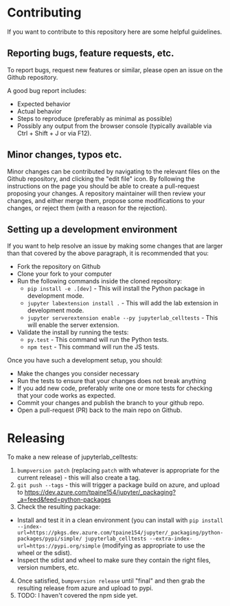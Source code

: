 # Contributing

If you want to contribute to this repository here are some helpful guidelines.

## Reporting bugs, feature requests, etc.

To report bugs, request new features or similar, please open an issue on the Github
repository.

A good bug report includes:

- Expected behavior
- Actual behavior
- Steps to reproduce (preferably as minimal as possible)
- Possibly any output from the browser console (typically available via Ctrl + Shift + J or via F12).

## Minor changes, typos etc.

Minor changes can be contributed by navigating to the relevant files on the Github repository,
and clicking the "edit file" icon. By following the instructions on the page you should be able to
create a pull-request proposing your changes. A repository maintainer will then review your changes,
and either merge them, propose some modifications to your changes, or reject them (with a reason for
the rejection).

## Setting up a development environment

If you want to help resolve an issue by making some changes that are larger than that covered by the above paragraph, it is recommended that you:

- Fork the repository on Github
- Clone your fork to your computer
- Run the following commands inside the cloned repository:
  - `pip install -e .[dev]` - This will install the Python package in development
    mode.
  - `jupyter labextension install .` - This will add the lab extension in development
    mode.
  - `jupyter serverextension enable --py jupyterlab_celltests` - This will enable the server extension.
- Validate the install by running the tests:
  - `py.test` - This command will run the Python tests.
  - `npm test` - This command will run the JS tests.

Once you have such a development setup, you should:

- Make the changes you consider necessary
- Run the tests to ensure that your changes does not break anything
- If you add new code, preferably write one or more tests for checking that your code works as expected.
- Commit your changes and publish the branch to your github repo.
- Open a pull-request (PR) back to the main repo on Github.

# Releasing

To make a new release of jupyterlab_celltests:

1. `bumpversion patch` (replacing `patch` with whatever is appropriate for the current release) - this will also create a tag.
2. `git push --tags` - this will trigger a package build on azure, and upload to https://dev.azure.com/tpaine154/jupyter/_packaging?_a=feed&feed=python-packages
3. Check the resulting package:
  - Install and test it in a clean environment (you can install with `pip install --index-url=https://pkgs.dev.azure.com/tpaine154/jupyter/_packaging/python-packages/pypi/simple/ jupyterlab_celltests --extra-index-url=https://pypi.org/simple` (modifying as appropriate to use the wheel or the sdist).
  - Inspect the sdist and wheel to make sure they contain the right files, version numbers, etc.
4. Once satisfied, `bumpversion release` until "final" and then grab the resulting release from azure and upload to pypi.
5. TODO: I haven't covered the npm side yet.
